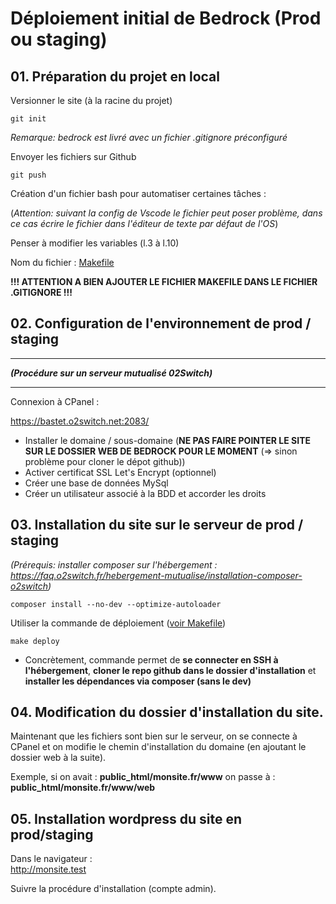 # Déploiement initial de Bedrock (Prod ou staging)

## 01. Préparation du projet en local

Versionner le site (à la racine du projet)

    git init

*Remarque: bedrock est livré avec un fichier .gitignore préconfiguré*

Envoyer les fichiers sur Github

    git push

Création d'un fichier bash pour automatiser certaines tâches :

(*Attention: suivant la config de Vscode le fichier peut poser problème, dans ce cas écrire le fichier dans l'éditeur de texte par défaut de l'OS*)

Penser à modifier les variables (l.3 à l.10)  

Nom du fichier : [Makefile](Makefile)

**!!! ATTENTION A BIEN AJOUTER LE FICHIER MAKEFILE DANS LE FICHIER .GITIGNORE !!!**

## 02. Configuration de l'environnement de prod / staging

*****************
***__(Procédure sur un serveur mutualisé 02Switch)__***
*****************
Connexion à CPanel :

https://bastet.o2switch.net:2083/

* Installer le domaine / sous-domaine (**NE PAS FAIRE POINTER LE SITE SUR LE DOSSIER WEB DE BEDROCK POUR LE MOMENT** (=> sinon problème pour cloner le dépot github))
* Activer certificat SSL Let's Encrypt (optionnel)
* Créer une base de données MySql
* Créer un utilisateur associé à la BDD et accorder les droits

## 03. Installation du site sur le serveur de prod / staging

*(Prérequis: installer composer sur l'hébergement : https://faq.o2switch.fr/hebergement-mutualise/installation-composer-o2switch)*

    composer install --no-dev --optimize-autoloader

Utiliser la commande de déploiement ([voir Makefile](Makefile))

    make deploy

* Concrètement, commande permet de **se connecter en SSH à l'hébergement**, **cloner le repo github dans le dossier d'installation** et **installer les dépendances via composer (sans le dev)**

## 04. Modification du dossier d'installation du site.

Maintenant que les fichiers sont bien sur le serveur, on se connecte à CPanel et on modifie le chemin d'installation du domaine (en ajoutant le dossier web à la suite).

Exemple, si on avait : **public_html/monsite.fr/www** on passe à : **public_html/monsite.fr/www/web**

## 05. Installation wordpress du site en prod/staging

Dans le navigateur :  
http://monsite.test

Suivre la procédure d'installation (compte admin).
